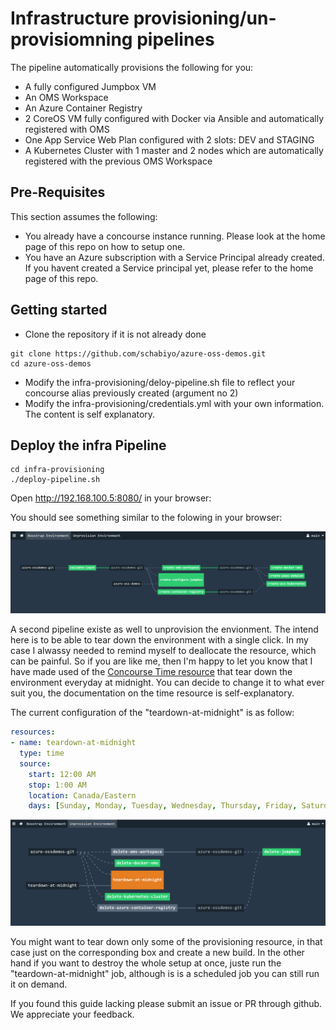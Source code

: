 # Infrastructure provisioning/un-provisiomning pipelines

The pipeline automatically provisions the following for you:

* A fully configured Jumpbox VM
* An OMS Workspace
* An Azure Container Registry
* 2 CoreOS VM fully configured with Docker via Ansible and automatically registered with OMS 
* One App Service Web Plan configured with 2 slots: DEV and STAGING
* A Kubernetes Cluster with 1 master and 2 nodes which are automatically registered with the previous OMS Workspace 


## Pre-Requisites

This section assumes the following: 

* You already have a concourse instance running. Please look at the home page of this repo on how to setup one.
* You have an Azure subscription with a Service Principal already created. If you havent created a Service principal yet, please refer to the home page of this repo.

## Getting started

* Clone the repository if it is not already done
```
git clone https://github.com/schabiyo/azure-oss-demos.git
cd azure-oss-demos
```
* Modify the infra-provisioning/deloy-pipeline.sh file to reflect your concourse alias previously created (argument no 2)
* Modify the infra-provisioning/credentials.yml with your own information. The content is self explanatory.



Deploy the infra Pipeline
----------------


```
cd infra-provisioning
./deploy-pipeline.sh

```
Open http://192.168.100.5:8080/ in your browser:

You should see something similar to the folowing in your browser:

![Boostrap](/docs/Utility1.PNG "Boostrap")


A second pipeline existe as well to unprovision the envionment. The intend here is to be able to tear down the environment with a single click. In my case I alwassy needed to remind myself to deallocate the resource, which can be painful. So if you are like me, then I'm happy to let you know that I have made used of the [Concourse Time resource](https://github.com/concourse/time-resource)  that tear down the environment everyday at midnight. You can decide to change it to what ever suit you, the documentation on the time resource is self-explanatory.

The current configuration of the "teardown-at-midnight" is as follow:

```yaml
resources:
- name: teardown-at-midnight
  type: time
  source:
    start: 12:00 AM
    stop: 1:00 AM
    location: Canada/Eastern
    days: [Sunday, Monday, Tuesday, Wednesday, Thursday, Friday, Saturday]
```


![Unprovision](/docs/Utility2.PNG "Unprovision")

You might want to tear down only some of the provisioning resource, in that case just on the corresponding box and create a new build. In the other hand if you want to destroy the whole setup at once, juste run the "teardown-at-midnight" job, although is is a scheduled job you can still run it on demand.



If you found this guide lacking please submit an issue or PR through github. We appreciate your feedback.

